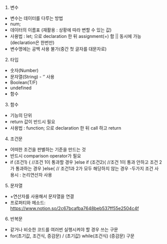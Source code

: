 1. 변수
 - 변수는 데이터를 다루는 방법
 - num; 
 - 데이터의 이름표 (재활용 : 상황에 따라 변할 수 있는 값)
 - 사용법 : let; 으로 declaration 한 뒤 assignment(=) 함 || 동시에 가능 (declaration은 한번만)
 - 변수명에는 공백 사용 불가(중간 첫 글자를 대문자로)
 
2. 타입
 - 숫자(Number)
 - 문자열(String) - ‘’ 사용
 - Boolean(T/F)
 - undefined
 - 함수

3. 함수
 - 기능의 단위
 - return 값이 반드시 필요
 - 사용법 : function; 으로 declaration 한 뒤 call 하고 return

4. 조건문
 - 어떠한 조건을 판별하는 기준을 만드는 것
 - 반드시 comparison operator가 필요
 -  if (조건1) {
//조건 1이 통과할 경우
}else if (조건2){
//조건 1이 통과 안하고 조건 2가 통과하는 경우
}else{
// 조건1과 2가 모두 해당하지 않는 경우
 -두가지 조건 사용시 : 논리연산자 사용
 
5. 문자열
 - +연산자를 사용해서 문자열을 연결
 - 프로퍼티와 메소드: https://www.notion.so/2c67bcafba7648beb537ff55e2504c4f

6. 반복문
 - 같거나 비슷한 코드를 여러번 실행시켜야 할 경우 쓰는 구문
 - for(초기값, 조건식, 증감문) / 
(초기값)
while(조건식)
(증감문) 구문
 
